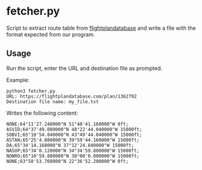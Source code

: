 # fetcher.py

Script to extract route table from [flightplandatabase](flightplandatabase.com) and write a file with the format expected from our program.

## Usage

Run the script, enter the URL and destination file as prompted.

Example:
```
python3 fetcher.py
URL: https://flightplandatabase.com/plan/1362792
Destination file name: my_file.txt
```

Writes the following content:
```
NONE;64°11'27.240000"N 51°40'41.160000"W 0ft;
ASVID;64°37'49.080000"N 48°22'44.040000"W 15000ft;
SOBVI;65°10'54.840000"N 43°49'44.040000"W 15000ft;
ASTAN;65°25'4.080000"N 39°59'44.160000"W 15000ft;
DA;65°34'14.160000"N 37°12'24.840000"W 15000ft;
NASOP;65°34'0.120000"N 34°34'59.880000"W 15000ft;
NONRO;65°10'59.880000"N 30°00'0.000000"W 15000ft;
NONE;63°58'53.760000"N 22°36'52.200000"W 0ft;
```

